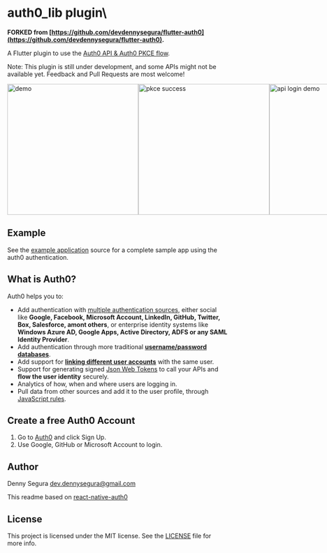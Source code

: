 # auth0_lib plugin\

**FORKED from [https://github.com/devdennysegura/flutter-auth0](https://github.com/devdennysegura/flutter-auth0).**

A Flutter plugin to use the [Auth0 API & Auth0 PKCE flow](https://auth0.com/docs/api/authentication).

Note: This plugin is still under development, and some APIs might not be available yet. Feedback and Pull Requests are most welcome!

<div style="display:flex;flex-direction:row;">
    <a href="https://imgur.com/8FXqlC6"><img src="https://i.imgur.com/8FXqlC6.png" title="demo" height="300"/></a>
    <a href="https://imgur.com/4cf1lji"><img src="https://i.imgur.com/4cf1lji.png" title="pkce success" height="300"/></a>
    <a href="https://imgur.com/gQBDeWX"><img src="https://i.imgur.com/gQBDeWX.png" title="api login demo" height="300"/></a>
    <a href="https://imgur.com/hyKGgBX"><img src="https://i.imgur.com/hyKGgBX.png" title="api login demo filled fields" height="300"/></a>
    <a href="https://imgur.com/u4o6Qar"><img src="https://i.imgur.com/u4o6Qar.png" title="api login sucess" height="300"/></a>
</div>

## Example

See the [example application](https://github.com/devdennysegura/flutter-auth0/tree/master/example) source
for a complete sample app using the auth0 authentication.

## What is Auth0?

Auth0 helps you to:

- Add authentication with [multiple authentication sources](https://docs.auth0.com/identityproviders), either social like **Google, Facebook, Microsoft Account, LinkedIn, GitHub, Twitter, Box, Salesforce, amont others**, or enterprise identity systems like **Windows Azure AD, Google Apps, Active Directory, ADFS or any SAML Identity Provider**.
- Add authentication through more traditional **[username/password databases](https://docs.auth0.com/mysql-connection-tutorial)**.
- Add support for **[linking different user accounts](https://docs.auth0.com/link-accounts)** with the same user.
- Support for generating signed [Json Web Tokens](https://docs.auth0.com/jwt) to call your APIs and **flow the user identity** securely.
- Analytics of how, when and where users are logging in.
- Pull data from other sources and add it to the user profile, through [JavaScript rules](https://docs.auth0.com/rules).

## Create a free Auth0 Account

1. Go to [Auth0](https://auth0.com) and click Sign Up.
2. Use Google, GitHub or Microsoft Account to login.

## Author

Denny Segura <dev.dennysegura@gmail.com>

This readme based on [react-native-auth0](https://github.com/auth0/react-native-auth0)

## License

This project is licensed under the MIT license. See the [LICENSE](LICENSE.txt) file for more info.

